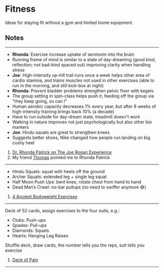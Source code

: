 # Fitness

Ideas for staying fit without a gym and limited home equipment.


## Notes

---


* **Rhonda**: Exercise increase uptake of serotonin into the brain
* Running frame of mind is similar to a state of day-dreaming (good kind, reflection; not bad-kind spaced out) improving clarity when handling stress
* **Joe**: High-intensity up-hill trail runs once a week helps other area of cardio stamina, and trains muscles not used in other exercises (able to run in the morning, and still kick-box at night)
* **Rhonda**: Prevent bladder problems strengthen pelvic floor with kegels
* The group setting in spin-class helps push it, feeding off the group via "they keep going, so can I"
* Human aerobic capacity decreases 1% every year, but after 8 weeks of high-intensity training brings back 10% (a decade)
* Have to run outside for day-dream state, treadmill doesn't work
* Walking in nature improves not just psychologically but also other bio markers
* **Joe**: Hindu squats are great to strengthen knees
* Suggests better shoes, Nike changed how people run landing on big cushy heel

1. [Dr. Rhonda Patrick on The Joe Rogan Experience](https://itunes.apple.com/us/podcast/the-joe-rogan-experience/id360084272?mt=2&i=1000397707330)
2. My friend [Thomas](https://twitter.com/listenaddress) pointed me to Rhonda Patrick

---

* Hindu Squats: squat with heels off the ground
* Archer Squats: extended leg + single leg squat
* Half Moon Push Ups: bent knee, rotate chest from hand to hand
* Dead Man’s Crawl: no-bar pullups (no need to swiffer anymore 😅)

1. [4 Ancient Bodyweight Exercises](https://breakingmuscle.com/fitness/4-ancient-bodyweight-exercises-for-new-results)

---

Deck of 52 cards, assign exercises to the four suits, e.g.:

* Clubs: Push-ups
* Spades: Pull-ups
* Diamonds: Squats
* Hearts: Hanging Leg Raises

Shuffle deck, draw cards, the number tells you the reps, suit tells you exercise

1. [Deck of Pain](https://www.artofmanliness.com/articles/the-prisoner-workout/)

---

